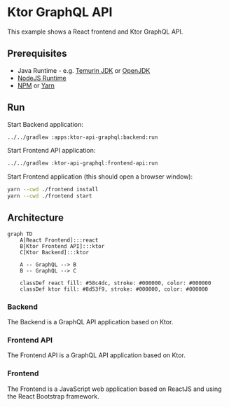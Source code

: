 # Ktor GraphQL API

This example shows a React frontend and Ktor GraphQL API.

## Prerequisites

* Java Runtime - e.g. [Temurin JDK](https://adoptium.net) or [OpenJDK](https://openjdk.org)
* [NodeJS Runtime](https://nodejs.org)
* [NPM](https://www.npmjs.com) or [Yarn](https://yarnpkg.com)

## Run

Start Backend application:
```bash
../../gradlew :apps:ktor-api-graphql:backend:run
```

Start Frontend API application:

```bash
../../gradlew :ktor-api-graphql:frontend-api:run
```

Start Frontend application (this should open a browser window):
```bash
yarn --cwd ./frontend install
yarn --cwd ./frontend start
```

## Architecture

```mermaid
graph TD
    A[React Frontend]:::react
    B[Ktor Frontend API]:::ktor
    C[Ktor Backend]:::ktor

    A -- GraphQL --> B
    B -- GraphQL --> C

    classDef react fill: #58c4dc, stroke: #000000, color: #000000
    classDef ktor fill: #8d53f9, stroke: #000000, color: #000000
```

### Backend

The Backend is a GraphQL API application based on Ktor.

### Frontend API

The Frontend API is a GraphQL API application based on Ktor.

### Frontend

The Frontend is a JavaScript web application based on ReactJS and using the React Bootstrap framework.
